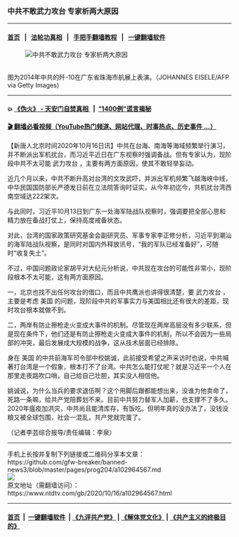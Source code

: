 ### 中共不敢武力攻台 专家析两大原因
------------------------

#### [首页](https://github.com/gfw-breaker/banned-news3/blob/master/README.md) &nbsp;&nbsp;|&nbsp;&nbsp; [法轮功真相](https://github.com/begood0513/basic/blob/master/README.md)  &nbsp;&nbsp;|&nbsp;&nbsp; [手把手翻墙教程](https://github.com/gfw-breaker/guides/wiki)  &nbsp;&nbsp;|&nbsp;&nbsp; [一键翻墙软件](https://github.com/gfw-breaker/nogfw/blob/master/README.md)  



<div><div class="featured_image">
 <figure>
  <img alt="中共不敢武力攻台 专家析两大原因" src="https://i.ntdtv.com/assets/uploads/2020/10/GettyImages-623078238-1-800x450.jpg"/>
 </figure><br/>
 <span class="caption">
  图为2014年中共的歼-10在广东省珠海市航展上表演。（JOHANNES EISELE/AFP via Getty Images)
 </span>
</div>
</div><hr/>

#### 💥 [《伪火》 - 天安门自焚真相 ](http://158.247.195.190:10000/videos/blog/weihuo.html)&nbsp; |&nbsp; [“1400例”谎言揭秘  ](http://158.247.195.190:10000/videos/blog/jiexi1400.html)

#### [ 🎬  翻墙必看视频（YouTube热门频道、网站代理、时事热点、历史事件 ...）](https://github.com/gfw-breaker/links/blob/master/banned.md)

<div><div class="post_content" itemprop="articleBody">
 <p>
  【新唐人北京时间2020年10月16日讯】中共在台海、南海等海域频繁举行演习，并不断派出军机扰台，而习近平近日在广东视察时强调备战。但有专家认为，现阶段中共不太可能
  <ok href="https://www.ntdtv.com/gb/武力攻台.htm">
   武力攻台
  </ok>
  ，主要有两方面原因，使其不敢轻举妄动。
 </p>
 <p>
  近几个月以来，中共不断升高对台湾的文攻武吓，并派出军机频繁飞越海峡中线，中华民国国防部长严德发日前在立法院答询时证实，从今年初迄今，共机扰台湾西南空域达222架次。
 </p>
 <p>
  与此同时，习近平10月13日到广东一处海军陆战队视察时，强调要把全部心思和精力放在备战打仗上，保持高度戒备状态。
 </p>
 <p>
  对此，台湾的国家政策研究基金会副研究员、军事专家李正修分析，习近平到潮汕的海军陆战队视察，是同时对国内外释放讯号，“我的军队已经准备好”，可随时“收复失土”。
 </p>
 <p>
  不过，中国问题政论家胡平对大纪元分析说，中共现在攻台的可能性非常小，现阶段根本不太可能，这有两方面原因。
 </p>
 <p>
  一，北京也找不出任何攻台的借口，而且中共鹰派也讲得很清楚，要
  <ok href="https://www.ntdtv.com/gb/武力攻台.htm">
   武力攻台
  </ok>
  ，主要是考虑
  <ok href="https://www.ntdtv.com/gb/美国.htm">
   美国
  </ok>
  的问题，现阶段中共的军事实力与美国相比还有很大的差距，现时攻台根本就做不到。
 </p>
 <p>
  二，两岸有防止擦枪走火变成大事件的机制。尽管现在两岸高层没有多少联系，但是现在条件下，他们还是有防止擦枪走火变成大事件的机制，所以不会因为一些局部的冲突，最后发展成大规模的战争，这从技术层面已经排除。
 </p>
 <p>
  身在
  <ok href="https://www.ntdtv.com/gb/美国.htm">
   美国
  </ok>
  的中共前海军司令部中校姚诚，此前接受希望之声采访时也说，中共喊著打台湾是一个假象，根本打不了台湾。中共怎么能打仗呢？就是习近平一个人在那里走夜路吹口哨，自己给自己壮胆，其实没人相信他。
 </p>
 <p>
  姚诚说，为什么当兵的要求退伍啊？这个用脚后跟都能想出来，没谁为他卖命了，死路一条嘛，给共产党陪葬划不来。目前中共努力替军人加薪，也支撑不了多久。2020年瘟疫加洪灾，中共尚且能清库存，有饭吃。但明年真的没办法了，没钱没粮又被全球包围，社会一混乱，共产党就完蛋了。
 </p>
 <p>
  （记者李芸综合报导/责任编辑：李泉）
 </p>
 <div class="single_ad">
 </div>
</div>
</div>
<hr/>
手机上长按并复制下列链接或二维码分享本文章：<br/>
https://github.com/gfw-breaker/banned-news3/blob/master/pages/prog204/a102964567.md <br/>
<a href='https://github.com/gfw-breaker/banned-news3/blob/master/pages/prog204/a102964567.md'><img src='https://github.com/gfw-breaker/banned-news3/blob/master/pages/prog204/a102964567.md.png'/></a> <br/>
原文地址（需翻墙访问）：https://www.ntdtv.com/gb/2020/10/16/a102964567.html


------------------------
#### [首页](https://github.com/gfw-breaker/banned-news3/blob/master/README.md) &nbsp;|&nbsp; [一键翻墙软件](https://github.com/gfw-breaker/nogfw/blob/master/README.md) &nbsp;| [《九评共产党》](https://github.com/gfw-breaker/9ping.md/blob/master/README.md#九评之一评共产党是什么) | [《解体党文化》](https://github.com/gfw-breaker/jtdwh.md/blob/master/README.md) | [《共产主义的终极目的》](https://github.com/gfw-breaker/gczydzjmd.md/blob/master/README.md)


<img src='http://gfw-breaker.win/banned-news3/pages/prog204/a102964567.md' width='0px' height='0px'/>
